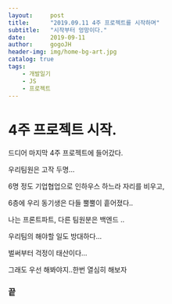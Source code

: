 ```yaml
---
layout:     post
title:      "2019.09.11 4주 프로젝트를 시작하며"
subtitle:   "시작부터 엉망이다."
date:       2019-09-11
author:     gogoJH
header-img: img/home-bg-art.jpg
catalog: true
tags:
    - 개발일기
    - JS
    - 프로젝트
---
```


# 4주 프로젝트 시작.

드디어 마지막 4주 프로젝트에 들어갔다.

우리팀원은 고작 두명...

6명 정도 기업협업으로 인하우스 하느라 자리를 비우고, 

6층에 우리 동기생은 다들 뿔뿔이 흩어졌다..

나는 프론트파트, 다른 팀원분은 백엔드 ..

우리팀의 해야할 일도 방대하다...

벌써부터 걱정이 태산이다...

그래도 우선 해봐야지..한번 열심히 해보자

### 끝
<!--stackedit_data:
eyJoaXN0b3J5IjpbLTIwNzI2MDE0NDYsLTI4OTk0NzI1NF19
-->